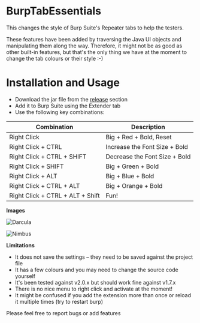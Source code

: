 # BurpTabEssentials
This changes the style of Burp Suite's Repeater tabs to help the testers. 

These features have been added by traversing the Java UI objects and manipulating them along the way. Therefore, it might not be as good as other built-in features, but that's the only thing we have at the moment to change the tab colours or their style :-)

# Installation and Usage
* Download the jar file from the [release](https://github.com/irsdl/BurpTabEssentials/releases) section
* Add it to Burp Suite using the Extender tab
* Use the following key combinations:

| Combination | Description |
| --- | --- |
|Right Click|		Big + Red + Bold, Reset|
|Right Click + CTRL|	Increase the Font Size + Bold|
|Right Click + CTRL + SHIFT|	Decrease the Font Size + Bold|
|Right Click + SHIFT|	Big + Green + Bold|
|Right Click + ALT|	Big + Blue + Bold|
|Right Click + CTRL + ALT|	Big + Orange + Bold|
|Right Click + CTRL + ALT + Shift|	Fun!|

**Images**

![Darcula](https://github.com/irsdl/BurpTabEssentials/blob/master/images/darcula.png)

![Nimbus](https://github.com/irsdl/BurpTabEssentials/blob/master/images/nimbus.png)


**Limitations** 
* It does not save the settings – they need to be saved against the project file
* It has a few colours and you may need to change the source code yourself
* It's been tested against v2.0.x but should work fine against v1.7.x
* There is no nice menu to right click and activate at the moment!
* It might be confused if you add the extension more than once or reload it multiple times (try to restart burp)

Please feel free to report bugs or add features
